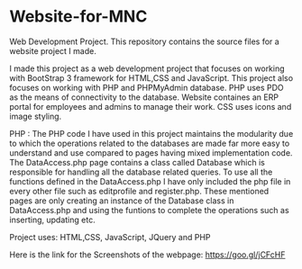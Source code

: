 # Website-for-MNC
Web Development Project. This repository contains the source files for a website project I made.

I made this project as a web development project that focuses on working with BootStrap 3 framework for HTML,CSS and JavaScript. This project also focuses on working with PHP and PHPMyAdmin database. PHP uses PDO as the means of connectivity to the database.
Website containes an ERP portal for employees and admins to manage their work. CSS uses icons and image styling.

PHP : The PHP code I have used in this project maintains the modularity due to which the operations related to the databases are made far more easy to understand and use compared to pages having mixed implementation code. The DataAccess.php page contains a class called Database which is responsible for handling all the database related queries. To use all the functions defined in the DataAccess.php I have only included the php file in every other file such as editprofile and register.php. These mentioned pages are only creating an instance of the Database class in DataAccess.php and using the funtions to complete the operations such as inserting, updating etc.

Project uses: HTML,CSS, JavaScript, JQuery and PHP

Here is the link for the Screenshots of the webpage: https://goo.gl/jCFcHF
